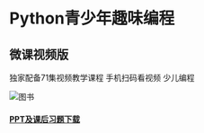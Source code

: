 # Python青少年趣味编程

## 微课视频版

独家配备71集视频教学课程 手机扫码看视频 少儿编程

![图书](http://img3m0.ddimg.cn/95/23/28524470-1_w_4.jpg "Python青少年趣味编程全彩版")

#### [PPT及课后习题下载](https://github.com/markzhang716/py_youth/archive/refs/heads/main.zip)
